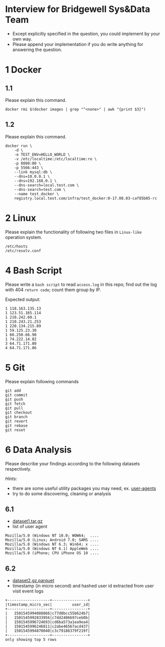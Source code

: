 Interview for Bridgewell Sys&Data Team
=====================================

* Except explicitly specified in the question, you could implement by your own way.
* Please append your implementation if you do write anything for answering the question.

# 1 Docker

## 1.1
Please explain this command.
```
docker rmi $(docker images | grep "^<none>" | awk "{print $3}")
```

## 1.2
Please explain this command.
```
docker run \
	-d \
	-e TEST_ENV=HELLO_WORLD \
	-v /etc/localtime:/etc/localtime:ro \
	-p 8080:80 \
	-p 5566:443 \
	--link mysql:db \
	--dns=10.0.0.1 \
	--dns=192.168.0.1 \
	--dns-search=local.test.com \
	--dns-search=test.com \
	--name test_docker \
	registry.local.test.com/infra/test_docker:0-17.08.03-caf85b05-rc
```

# 2 Linux
Please explain the functionality of following two files in `Linux-like` operation system.
```
/etc/hosts
/etc/resolv.conf
```

# 4 Bash Script
Please write a `bash script` to read `access.log` in this repo; find out the log with 404 `return code`; count them group by IP.

Expected output:
```
1 118.163.135.13
1 123.51.165.114
1 210.242.60.1
1 210.243.21.253
1 220.134.215.89
1 59.125.23.30
1 60.250.66.98
1 74.222.14.82
3 64.71.171.80
4 64.71.171.86
```

# 5 Git
Please explain following commands
```
git add
git commit
git push
git fetch
git pull
git checkout
git branch
git revert
git rebase
git reset
```

# 6 Data Analysis

Please describe your findings according to the following datasets respectively.

*Hints:*

* there are some useful utility packages you may need, ex. [user-agents](https://pypi.python.org/pypi/user-agents)
* try to do some discovering, cleaning or analysis

## 6.1

* [dataset1.tar.gz](dataset1.tar.gz)
* list of user agent

```
Mozilla/5.0 (Windows NT 10.0; WOW64;  ....
Mozilla/5.0 (Linux; Android 7.0; SAMS ....
Mozilla/5.0 (Windows NT 6.3; Win64; x ....
Mozilla/5.0 (Windows NT 6.1) AppleWeb ....
Mozilla/5.0 (iPhone; CPU iPhone OS 10 ....
```

## 6.2

* [dataset2.gz.parquet](dataset2.gz.parquet)
* timestamp (in micro second) and hashed user id extracted from user visit event logs

```
+-------------------+----------------+
|timestamp_micro_sec|         user_id|
+-------------------+----------------+
|   1501545994088866|c77d0bcc55b624b7|
|   1501545992833956|c7dd2406697ceb0b|
|   1501545996724693|cd6ba573a1ea9ea4|
|   1501545996246811|c2abe46567acd437|
|   1501545994870040|c3c79186379f219f|
+-------------------+----------------+
only showing top 5 rows

```
